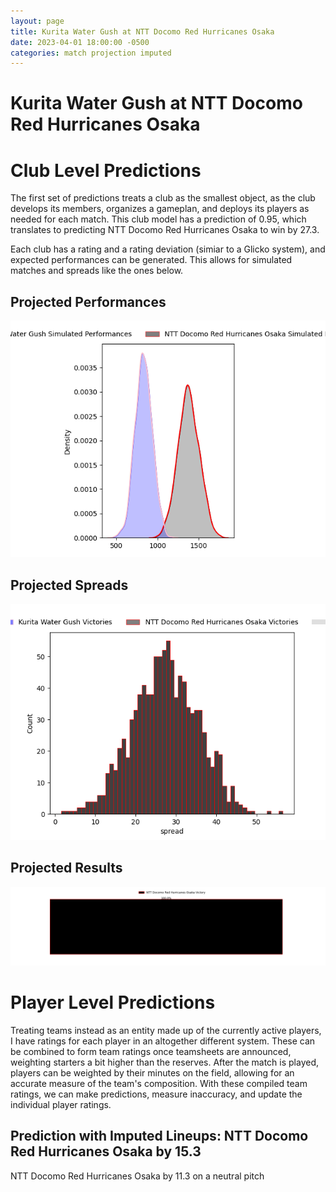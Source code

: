 ```yaml
---  
layout: page  
title: Kurita Water Gush at NTT Docomo Red Hurricanes Osaka  
date: 2023-04-01 18:00:00 -0500  
categories: match projection imputed  
---
```

# Kurita Water Gush at NTT Docomo Red Hurricanes Osaka

# Club Level Predictions


The first set of predictions treats a club as the smallest object, as the club develops its members, organizes a gameplan, and deploys its players as needed for each match. This club model has a prediction of 0.95, which translates to predicting NTT Docomo Red Hurricanes Osaka to win by 27.3.

Each club has a rating and a rating deviation (simiar to a Glicko system), and expected performances can be generated. This allows for simulated matches and spreads like the ones below.
## Projected Performances


![Projected Performances](plots/performances_2023-04-01-NTTDocomoRedHurricanesOsaka-KuritaWaterGush.png)
## Projected Spreads


![Projected Spreads](plots/spreads_2023-04-01-NTTDocomoRedHurricanesOsaka-KuritaWaterGush.png)
## Projected Results


![Projected Results](plots/resultbar_2023-04-01-NTTDocomoRedHurricanesOsaka-KuritaWaterGush.png)
# Player Level Predictions


Treating teams instead as an entity made up of the currently active players, I have ratings for each player in an altogether different system. These can be combined to form team ratings once teamsheets are announced, weighting starters a bit higher than the reserves. After the match is played, players can be weighted by their minutes on the field, allowing for an accurate measure of the team's composition. With these compiled team ratings, we can make predictions, measure inaccuracy, and update the individual player ratings.
## Prediction with Imputed Lineups: NTT Docomo Red Hurricanes Osaka by 15.3


NTT Docomo Red Hurricanes Osaka by 11.3 on a neutral pitch

